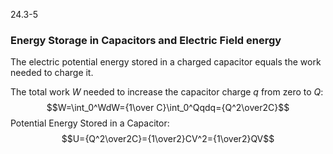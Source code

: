 24.3-5
### Energy Storage in Capacitors and Electric Field energy
The electric potential energy stored in a charged capacitor equals the work needed to charge it.

The total work $W$ needed to increase the capacitor charge $q$ from zero to $Q$: $$W=\int_0^WdW={1\over C}\int_0^Qqdq={Q^2\over2C}$$
Potential Energy Stored in a Capacitor: $$U={Q^2\over2C}={1\over2}CV^2={1\over2}QV$$

